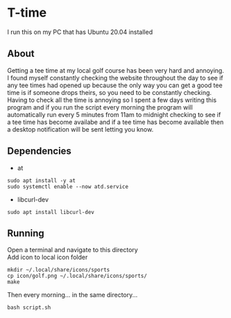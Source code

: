 # T-time

I run this on my PC that has Ubuntu 20.04 installed

## About

Getting a tee time at my local golf course has been very hard and annoying. I found myself constantly checking the website throughout the day to see if any tee times had opened up because the only way you can get a good tee time is if someone drops theirs, so you need to be constantly checking. Having to check all the time is annoying so I spent a few days writing this program and if you run the script every morning the program will automatically run every 5 minutes from 11am to midnight checking to see if a tee time has become availabe and if a tee time has become available then a desktop notification will be sent letting you know.

## Dependencies
- at
``` 
sudo apt install -y at
sudo systemctl enable --now atd.service
```
- libcurl-dev
```
sudo apt install libcurl-dev
```

## Running
Open a terminal and navigate to this directory <br>
Add icon to local icon folder
```
mkdir ~/.local/share/icons/sports
cp icon/golf.png ~/.local/share/icons/sports/ 
make
```
Then every morning... in the same directory...
```
bash script.sh
```
